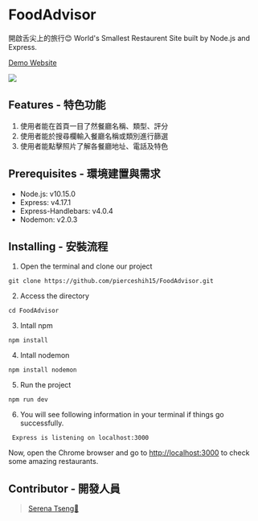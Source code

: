 # FoodAdvisor

開啟舌尖上的旅行😊
World's Smallest Restaurent Site built by Node.js and Express.

[Demo Website]()

![](https://i.imgur.com/XjOwyFo.gif)


## Features - 特色功能

1. 使用者能在首頁一目了然餐廳名稱、類型、評分
2. 使用者能於搜尋欄輸入餐廳名稱或類別進行篩選
3. 使用者能點擊照片了解各餐廳地址、電話及特色


## Prerequisites - 環境建置與需求

* Node.js: v10.15.0
* Express: v4.17.1
* Express-Handlebars: v4.0.4
* Nodemon: v2.0.3

## Installing - 安裝流程

1. Open the terminal and clone our project

```
git clone https://github.com/pierceshih15/FoodAdvisor.git
```

2. Access the directory

```
cd FoodAdvisor
```

3. Intall npm 

```
npm install 
```

4. Intall nodemon

```
npm install nodemon
```

5. Run the project
```
npm run dev
```

6. You will see following information in your terminal if things go successfully.

```
 Express is listening on localhost:3000
```

Now, open the Chrome browser and go to [http://localhost:3000](http://localhost:3000) to check some amazing restaurants.



## Contributor - 開發人員

> [Serena Tseng🥕](https://github.com/Carrot7712)